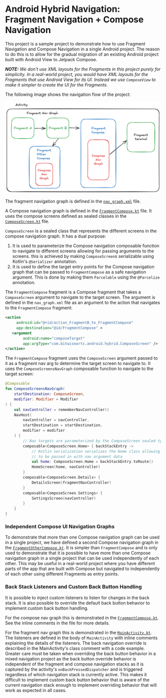 Android Hybrid Navigation: Fragment Navigation + Compose Navigation
================================================================================
This project is a sample project to demonstrate how to use Fragment Navigation 
and Compose Navigation in a single Android project. The reason to do this is to
allow for the gradual migration of an existing Android project built with
Android View to Jetpack Compose.

_**NOTE:** We don't use XML layouts for the Fragments in this project purely
for simplicity. In a real-world project, you would have XML layouts for the
Fragments that use Android View for its UI. Instead we use `ComposeView` to
make it simpler to create the UI for the Fragments._

The following image shows the navigation flow of the project:

![Navigation Flow](nav-diagram.png)

The fragment navigation graph is defined in the 
[`nav_graph.xml`](app/src/main/res/navigation/nav_graph.xml) file. 

A Compose navigation graph is defined in the 
[`FragmentCompose.kt`](app/src/main/kotlin/com/bitwisearts/android/hybrid/FragmentCompose.kt) 
file. It uses the compose screens defined as sealed classes in the 
[`ComposeScreen.kt`](app/src/main/kotlin/com/bitwisearts/android/hybrid/ComposeScreen.kt)
file.

`ComposeScreen` is a sealed class that represents the different screens in the
compose navigation graph. It has a dual purpose: 

1. It is used to parameterize the Compose navigation composable function to 
   navigate to different screens allowing for passing arguments to the screens.
   this is achieved by making `ComposeScreen`s serializable using Kotlin's
   `@Serializer` annotation.
2. It is used to define the target entry points for the Compose navigation graph
   that can be passed to `FragmentCompose` as a safe navigation argument. This
   is done by making them `Parcelable` using the `@Parcelize` annotation.

The `FragmentCompose` fragment is a Compose fragment that takes a `ComposeScreen`
argument to navigate to the target screen. The argument is defined in the
`nav_graph.xml` file as an argument to the action that navigates to the 
`FragmentCompose` fragment:
```xml
<action
     android:id="@+id/action_FragmentB_to_FragmentCompose"
     app:destination="@id/FragmentCompose" >
   <argument
        android:name="composeTarget"
        app:argType="com.bitwisearts.android.hybrid.ComposeScreen" />
</action>
```

The `FragmentCompose` fragment uses the `ComposeScreen` argument passed to it as
a fragment nav arg to determine the target screen to navigate to. It uses the
`ComposeScreensNavGraph` composable function to navigate to the target screen:
```kotlin
@Composable
fun ComposeScreensNavGraph(
	startDestination: ComposeScreen,
	modifier: Modifier = Modifier
) {
	val navController = rememberNavController()
	NavHost(
		navController = navController,
		startDestination = startDestination,
		modifier = modifier
	) {
		// Nav targets are parameterized by the ComposeScreen sealed types
		composable<ComposeScreen.Home> { backStackEntry ->
			// Kotlin serialization serializes the Home class allowing it
			// to be passed in with nav argument data
			val home: ComposeScreen.Home = backStackEntry.toRoute()
			HomeScreen(home, navController)
		}
		composable<ComposeScreen.Details> {
			DetailsScreen(fragmentNavController)
		}
		composable<ComposeScreen.Settings> {
			SettingsScreen(navController)
		}
	}
}
```

### Independent Compose UI Navigation Graphs
To demonstrate that more than one Compose navigation graph can be used in a
single project, we have defined a second Compose navigation graph in the
[`FragmentOtherCompose.kt`](app/src/main/kotlin/com/bitwisearts/android/hybrid/FragmentOtherCompose.kt).
It is simpler than `FragmentCompose` and is only used to demonstrate that it is
possible to have more than one Compose navigation graph in a single project that
can be used independently of each other. This may be useful in a real-world
project where you have different parts of the app that are built with Compose
but navigated to independently of each other using different Fragments as entry
points.

### Back Stack Listeners and Custom Back Button Handling
It is possible to inject custom listeners to listen for changes in the back 
stack. It is also possible to override the default back button behavior to
implement custom back button handling. 

For the compose nav graph this is demonstrated in the 
[`FragmentCompose.kt`](app/src/main/kotlin/com/bitwisearts/android/hybrid/FragmentCompose.kt).
See the inline comments in the file for more details.

For the fragment nav graph this is demonstrated in the 
[`MainActivity.kt`](app/src/main/kotlin/com/bitwisearts/android/hybrid/MainActivity.kt).
The listeners are defined in the body of `MainActivity` with inline comments 
explaining the details of the listeners. The back navigation override is
described in the MainActivity's class comment with a code example. Greater care
must be taken when overriding the back button behavior in a mixed navigation
project as the back button override behavior is independent of the fragment and 
compose navigation stacks as it is captured by the activity's 
`onBackPressedDispatcher` and is triggered regardless of which navigation stack
is currently active. This makes it difficult to implement custom back button
behavior that is aware of the current navigation stack enough to implement
overriding behavior that will work as expected in all cases.